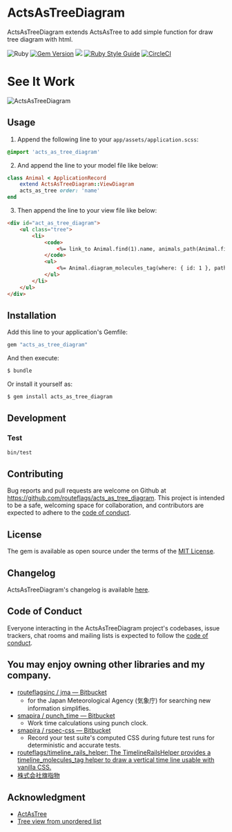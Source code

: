 # ActsAsTreeDiagram
ActsAsTreeDiagram extends ActsAsTree to add simple function for draw tree diagram with html.

![Ruby](https://img.shields.io/badge/Ruby-CC342D?style=for-the-badge&logo=ruby&logoColor=white)
[![Gem Version](https://badge.fury.io/rb/acts_as_tree_diagram.svg)](https://badge.fury.io/rb/acts_as_tree_diagram)
![](https://ruby-gem-downloads-badge.herokuapp.com/acts_as_tree_diagram)
[![Ruby Style Guide](https://img.shields.io/badge/code_style-rubocop-brightgreen.svg)](https://github.com/rubocop-hq/rubocop)
[![CircleCI](https://circleci.com/gh/routeflags/acts_as_tree_diagram.svg?style=svg)](https://circleci.com/gh/routeflags/acts_as_tree_diagram)


# See It Work
![ActsAsTreeDiagram](https://user-images.githubusercontent.com/25024587/165070652-20f1c36c-6965-418d-b57b-ab3d61b1a352.gif)

## Usage

1. Append the following line to your `app/assets/application.scss`:
```scss
@import 'acts_as_tree_diagram'
```
2. And append the line to your model file like below:
```ruby
class Animal < ApplicationRecord
	extend ActsAsTreeDiagram::ViewDiagram
	acts_as_tree order: 'name'
end
```
3. Then append the line to your view file like below:
```html
<div id="act_as_tree_diagram">
    <ul class="tree">
        <li>
            <code>
                <%= link_to Animal.find(1).name, animals_path(Animal.find(1)) %>
            </code>
            <ul>
                <%= Animal.diagram_molecules_tag(where: { id: 1 }, path: animals_path).html_safe %>
            </ul>
        </li>
    </ul>
</div>
```

## Installation
Add this line to your application's Gemfile:

```ruby
gem "acts_as_tree_diagram"
```

And then execute:
```bash
$ bundle
```

Or install it yourself as:
```bash
$ gem install acts_as_tree_diagram
```


## Development

### Test

```bash
bin/test
```

## Contributing

Bug reports and pull requests are welcome on Github at https://github.com/routeflags/acts_as_tree_diagram. This project is intended to be a safe, welcoming space for collaboration, and contributors are expected to adhere to the [code of conduct](https://github.com/routeflags/acts_as_tree_diagram/main/CODE_OF_CONDUCT.md).

## License

The gem is available as open source under the terms of the [MIT License](https://opensource.org/licenses/MIT).

## Changelog

ActsAsTreeDiagram's changelog is available [here](https://github.com/routeflags/acts_as_tree_diagram/blob/main/CHANGELOG.md.md).

## Code of Conduct

Everyone interacting in the ActsAsTreeDiagram project's codebases, issue trackers, chat rooms and mailing lists is expected to follow the [code of conduct](https://github.com/routeflags/acts_as_tree_diagram/main/CODE_OF_CONDUCT.md).

## You may enjoy owning other libraries and my company.

* [routeflagsinc / jma — Bitbucket](https://bitbucket.org/routeflagsinc/jma/src/main/)
	- for the Japan Meteorological Agency (気象庁) for searching new information simplifies.
* [smapira / punch_time — Bitbucket](https://bitbucket.org/smapira/punch_time/src/master/)
	- Work time calculations using punch clock.
* [smapira / rspec-css — Bitbucket](https://bitbucket.org/smapira/rspec-css/src/master/)
	- Record your test suite's computed CSS during future test runs for deterministic and accurate tests.
* [routeflags/timeline_rails_helper: The TimelineRailsHelper provides a timeline_molecules_tag helper to draw a vertical time line usable with vanilla CSS.](https://github.com/routeflags/timeline_rails_helper)
* [株式会社旗指物](https://blog.routeflags.com/)

## Аcknowledgment

- [ActAsTree](https://github.com/amerine/acts_as_tree)
- [Tree view from unordered list](https://codepen.io/ross-angus/pen/jwxMjL)
